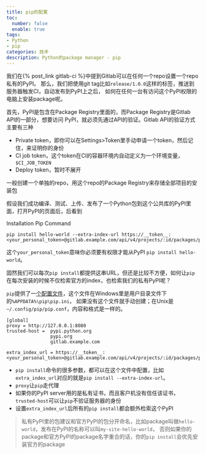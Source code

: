 ```yaml
---
title: pip的配置
toc:
  number: false
  enable: true
tags:
- Python
- pip
categories: 技术
description: Python的package manager - pip
---
```


我们在{% post_link gitlab-ci %}中提到Gitlab可以在任何一个repo设置一个repo私有的PyPI。
那么，我们把使用git tag比如`release/1.0.0`这样的标签，推送到服务器触发CI，自动发布到PyPI上之后，
如何在任何一台有访问这个PyPI权限的电脑上安装package呢。

首先，PyPI是包含在Package Registry里面的，而Package Registry是Gitlab API的一部分，想要访问
PyPI，就必须先通过API的验证。Gitlab API的验证方式主要有三种
- Private token，即你可以在Settings>Token里手动申请一个token，然后记住，来证明你的身份
- CI job token，这个token在CI的容器环境内自动定义为一个环境变量，`$CI_JOB_TOKEN`
- Deploy token，暂时不展开

一般创建一个单独的repo，用这个repo的Package Registry来存储全部项目的安装包

假设我们成功编译、测试、上传、发布了一个Python包到这个公共库的PyPI里面，打开PyPI的页面后，后看到

Installation
Pip Command
```
pip install hello-world --extra-index-url https://__token__:<your_personal_token>@gitlab.example.com/api/v4/projects/:id/packages/pypi/simple
```
这个`your_personal_token`意味你必须要有权限才能从PyPI `pip install hello-world`。

固然我们可以每次`pip install`都提供这串URL，但还是比较不方便，如何让`pip`在每次安装的时候不仅检索官方的index，也检索我们的私有PyPI呢？

`pip`提供了一[个配置文件](https://pip.pypa.io/en/stable/user_guide/#config-file)，这个文件在Windows里是用户目录文件下的`%APPDATA%\pip\pip.ini`，
如果没有这个文件就手动创建；在Unix是`~/.config/pip/pip.conf`，内容和格式是一样的。

```
[global]
proxy = http://127.0.0.1:8080
trusted-host =  pypi.python.org
                pypi.org
                gitlab.example.com

extra_index_url = https://__token__:<your_personal_token>@gitlab.example.com/api/v4/projects/:id/packages/pypi/simple
```
- `pip install`命令的很多参数，都可以在这个文件中配置，比如`extra_index_url`对应的就是`pip install --extra-index-url`。
- `proxy`让`pip`走代理
- 如果你的PyPI server用的是私有证书，而且客户机没有信任该证书，`trusted-host`可以让`pip`不验证服务器的身份
- 设置`extra_index_url`后所有的`pip install`都会额外检索这个PyPI

> 私有PyPI里的包建议和官方PyPI的包分开命名，比如package叫做`hello-world`，发布在PyPI的名称可以叫`my-site-hello-world`，
> 否则如果你的package和官方PyPI的package名字重合的话，你的`pip install`会优先安装官方的package